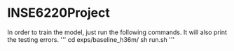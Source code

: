 # INSE6220Project

In order to train the model, just run the following commands. It will also print the testing errors.
'''
cd exps/baseline_h36m/
sh run.sh
'''
